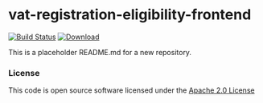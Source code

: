 # vat-registration-eligibility-frontend

[![Build Status](https://travis-ci.org/hmrc/vat-registration-eligibility-frontend.svg)](https://travis-ci.org/hmrc/vat-registration-eligibility-frontend) [ ![Download](https://api.bintray.com/packages/hmrc/releases/vat-registration-eligibility-frontend/images/download.svg) ](https://bintray.com/hmrc/releases/vat-registration-eligibility-frontend/_latestVersion)

This is a placeholder README.md for a new repository.

### License

This code is open source software licensed under the [Apache 2.0 License]("http://www.apache.org/licenses/LICENSE-2.0.html")
